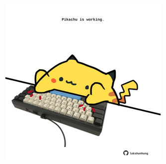 <!-- built at 18/04/2022, 07:01:01 UTC -->
<p align="center">
  <img width="500" height="500" src="./ReadmeImage.svg">
</p>
